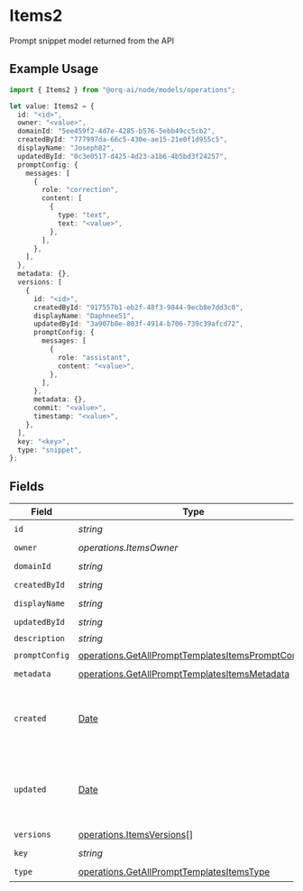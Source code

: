 # Items2

Prompt snippet model returned from the API

## Example Usage

```typescript
import { Items2 } from "@orq-ai/node/models/operations";

let value: Items2 = {
  id: "<id>",
  owner: "<value>",
  domainId: "5ee459f2-4d7e-4285-b576-5ebb49cc5cb2",
  createdById: "777997da-66c5-430e-ae15-21e0f1d955c5",
  displayName: "Joseph82",
  updatedById: "0c3e0517-d425-4d23-a1b6-4b5bd3f24257",
  promptConfig: {
    messages: [
      {
        role: "correction",
        content: [
          {
            type: "text",
            text: "<value>",
          },
        ],
      },
    ],
  },
  metadata: {},
  versions: [
    {
      id: "<id>",
      createdById: "917557b1-eb2f-48f3-9844-9ecb8e7dd3c0",
      displayName: "Daphnee51",
      updatedById: "3a907b0e-803f-4914-b706-739c39afcd72",
      promptConfig: {
        messages: [
          {
            role: "assistant",
            content: "<value>",
          },
        ],
      },
      metadata: {},
      commit: "<value>",
      timestamp: "<value>",
    },
  ],
  key: "<key>",
  type: "snippet",
};
```

## Fields

| Field                                                                                                                  | Type                                                                                                                   | Required                                                                                                               | Description                                                                                                            |
| ---------------------------------------------------------------------------------------------------------------------- | ---------------------------------------------------------------------------------------------------------------------- | ---------------------------------------------------------------------------------------------------------------------- | ---------------------------------------------------------------------------------------------------------------------- |
| `id`                                                                                                                   | *string*                                                                                                               | :heavy_check_mark:                                                                                                     | N/A                                                                                                                    |
| `owner`                                                                                                                | *operations.ItemsOwner*                                                                                                | :heavy_check_mark:                                                                                                     | N/A                                                                                                                    |
| `domainId`                                                                                                             | *string*                                                                                                               | :heavy_check_mark:                                                                                                     | N/A                                                                                                                    |
| `createdById`                                                                                                          | *string*                                                                                                               | :heavy_check_mark:                                                                                                     | N/A                                                                                                                    |
| `displayName`                                                                                                          | *string*                                                                                                               | :heavy_check_mark:                                                                                                     | N/A                                                                                                                    |
| `updatedById`                                                                                                          | *string*                                                                                                               | :heavy_check_mark:                                                                                                     | N/A                                                                                                                    |
| `description`                                                                                                          | *string*                                                                                                               | :heavy_minus_sign:                                                                                                     | N/A                                                                                                                    |
| `promptConfig`                                                                                                         | [operations.GetAllPromptTemplatesItemsPromptConfig](../../models/operations/getallprompttemplatesitemspromptconfig.md) | :heavy_check_mark:                                                                                                     | N/A                                                                                                                    |
| `metadata`                                                                                                             | [operations.GetAllPromptTemplatesItemsMetadata](../../models/operations/getallprompttemplatesitemsmetadata.md)         | :heavy_check_mark:                                                                                                     | N/A                                                                                                                    |
| `created`                                                                                                              | [Date](https://developer.mozilla.org/en-US/docs/Web/JavaScript/Reference/Global_Objects/Date)                          | :heavy_minus_sign:                                                                                                     | The date and time the resource was created                                                                             |
| `updated`                                                                                                              | [Date](https://developer.mozilla.org/en-US/docs/Web/JavaScript/Reference/Global_Objects/Date)                          | :heavy_minus_sign:                                                                                                     | The date and time the resource was last updated                                                                        |
| `versions`                                                                                                             | [operations.ItemsVersions](../../models/operations/itemsversions.md)[]                                                 | :heavy_check_mark:                                                                                                     | N/A                                                                                                                    |
| `key`                                                                                                                  | *string*                                                                                                               | :heavy_check_mark:                                                                                                     | N/A                                                                                                                    |
| `type`                                                                                                                 | [operations.GetAllPromptTemplatesItemsType](../../models/operations/getallprompttemplatesitemstype.md)                 | :heavy_check_mark:                                                                                                     | N/A                                                                                                                    |